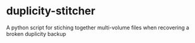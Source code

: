 # duplicity-stitcher
A python script for stiching together multi-volume files when recovering a broken duplicity backup
